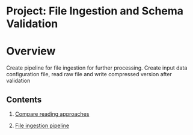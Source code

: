 # Project: File Ingestion and Schema Validation


# Overview

Create pipeline for file ingestion for further processing.
Create input data configuration file, read raw file and write compressed version after validation 


## Contents

1. [Compare reading approaches](compare_reading_approaches.ipynb)


2. [File ingestion pipeline](ingestion.ipynb)
